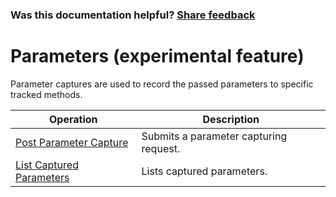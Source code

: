 
### Was this documentation helpful? [Share feedback](https://www.research.net/r/DGDQWXH?src=documentation%2Fapi%2Fparameters)

# Parameters (experimental feature)

Parameter captures are used to record the passed parameters to specific tracked methods.

| Operation | Description |
|---|---|
| [Post Parameter Capture](parameters-post.md) | Submits a parameter capturing request. |
| [List Captured Parameters](parameters-get.md) | Lists captured parameters. |
